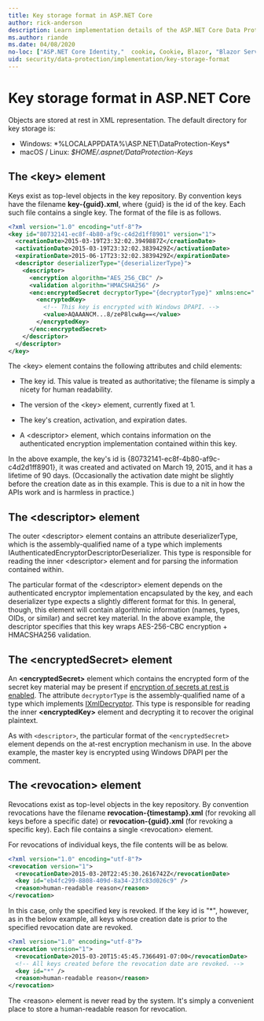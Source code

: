 ```yaml
---
title: Key storage format in ASP.NET Core
author: rick-anderson
description: Learn implementation details of the ASP.NET Core Data Protection key storage format.
ms.author: riande
ms.date: 04/08/2020
no-loc: ["ASP.NET Core Identity,"  cookie, Cookie, Blazor, "Blazor Server", "Blazor WebAssembly", "Identity", "Let's Encrypt", Razor, SignalR]
uid: security/data-protection/implementation/key-storage-format
---
```

# Key storage format in ASP.NET Core

<a name="data-protection-implementation-key-storage-format"></a>

Objects are stored at rest in XML representation. The default directory for key storage is:

* Windows: *%LOCALAPPDATA%\ASP.NET\DataProtection-Keys\*
* macOS / Linux: *$HOME/.aspnet/DataProtection-Keys*

## The \<key> element

Keys exist as top-level objects in the key repository. By convention keys have the filename **key-{guid}.xml**, where {guid} is the id of the key. Each such file contains a single key. The format of the file is as follows.

```xml
<?xml version="1.0" encoding="utf-8"?>
<key id="80732141-ec8f-4b80-af9c-c4d2d1ff8901" version="1">
  <creationDate>2015-03-19T23:32:02.3949887Z</creationDate>
  <activationDate>2015-03-19T23:32:02.3839429Z</activationDate>
  <expirationDate>2015-06-17T23:32:02.3839429Z</expirationDate>
  <descriptor deserializerType="{deserializerType}">
    <descriptor>
      <encryption algorithm="AES_256_CBC" />
      <validation algorithm="HMACSHA256" />
      <enc:encryptedSecret decryptorType="{decryptorType}" xmlns:enc="...">
        <encryptedKey>
          <!-- This key is encrypted with Windows DPAPI. -->
          <value>AQAAANCM...8/zeP8lcwAg==</value>
        </encryptedKey>
      </enc:encryptedSecret>
    </descriptor>
  </descriptor>
</key>
```

The \<key> element contains the following attributes and child elements:

* The key id. This value is treated as authoritative; the filename is simply a nicety for human readability.

* The version of the \<key> element, currently fixed at 1.

* The key's creation, activation, and expiration dates.

* A \<descriptor> element, which contains information on the authenticated encryption implementation contained within this key.

In the above example, the key's id is {80732141-ec8f-4b80-af9c-c4d2d1ff8901}, it was created and activated on March 19, 2015, and it has a lifetime of 90 days. (Occasionally the activation date might be slightly before the creation date as in this example. This is due to a nit in how the APIs work and is harmless in practice.)

## The \<descriptor> element

The outer \<descriptor> element contains an attribute deserializerType, which is the assembly-qualified name of a type which implements IAuthenticatedEncryptorDescriptorDeserializer. This type is responsible for reading the inner \<descriptor> element and for parsing the information contained within.

The particular format of the \<descriptor> element depends on the authenticated encryptor implementation encapsulated by the key, and each deserializer type expects a slightly different format for this. In general, though, this element will contain algorithmic information (names, types, OIDs, or similar) and secret key material. In the above example, the descriptor specifies that this key wraps AES-256-CBC encryption + HMACSHA256 validation.

## The \<encryptedSecret> element

An **&lt;encryptedSecret&gt;** element which contains the encrypted form of the secret key material may be present if [encryption of secrets at rest is enabled](xref:security/data-protection/implementation/key-encryption-at-rest). The attribute `decryptorType` is the assembly-qualified name of a type which implements [IXmlDecryptor](/dotnet/api/microsoft.aspnetcore.dataprotection.xmlencryption.ixmldecryptor). This type is responsible for reading the inner **&lt;encryptedKey&gt;** element and decrypting it to recover the original plaintext.

As with `<descriptor>`, the particular format of the `<encryptedSecret>` element depends on the at-rest encryption mechanism in use. In the above example, the master key is encrypted using Windows DPAPI per the comment.

## The \<revocation> element

Revocations exist as top-level objects in the key repository. By convention revocations have the filename **revocation-{timestamp}.xml** (for revoking all keys before a specific date) or **revocation-{guid}.xml** (for revoking a specific key). Each file contains a single \<revocation> element.

For revocations of individual keys, the file contents will be as below.

```xml
<?xml version="1.0" encoding="utf-8"?>
<revocation version="1">
  <revocationDate>2015-03-20T22:45:30.2616742Z</revocationDate>
  <key id="eb4fc299-8808-409d-8a34-23fc83d026c9" />
  <reason>human-readable reason</reason>
</revocation>
```

In this case, only the specified key is revoked. If the key id is "*", however, as in the below example, all keys whose creation date is prior to the specified revocation date are revoked.

```xml
<?xml version="1.0" encoding="utf-8"?>
<revocation version="1">
  <revocationDate>2015-03-20T15:45:45.7366491-07:00</revocationDate>
  <!-- All keys created before the revocation date are revoked. -->
  <key id="*" />
  <reason>human-readable reason</reason>
</revocation>
```

The \<reason> element is never read by the system. It's simply a convenient place to store a human-readable reason for revocation.
